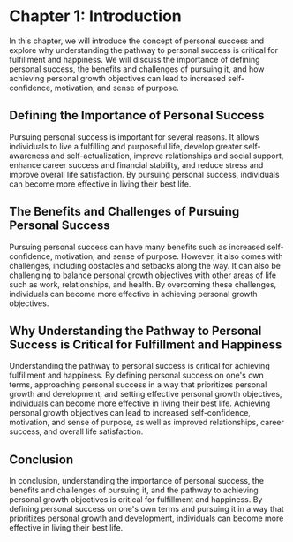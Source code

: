 Chapter 1: Introduction
=======================

In this chapter, we will introduce the concept of personal success and explore why understanding the pathway to personal success is critical for fulfillment and happiness. We will discuss the importance of defining personal success, the benefits and challenges of pursuing it, and how achieving personal growth objectives can lead to increased self-confidence, motivation, and sense of purpose.

Defining the Importance of Personal Success
-------------------------------------------

Pursuing personal success is important for several reasons. It allows individuals to live a fulfilling and purposeful life, develop greater self-awareness and self-actualization, improve relationships and social support, enhance career success and financial stability, and reduce stress and improve overall life satisfaction. By pursuing personal success, individuals can become more effective in living their best life.

The Benefits and Challenges of Pursuing Personal Success
--------------------------------------------------------

Pursuing personal success can have many benefits such as increased self-confidence, motivation, and sense of purpose. However, it also comes with challenges, including obstacles and setbacks along the way. It can also be challenging to balance personal growth objectives with other areas of life such as work, relationships, and health. By overcoming these challenges, individuals can become more effective in achieving personal growth objectives.

Why Understanding the Pathway to Personal Success is Critical for Fulfillment and Happiness
-------------------------------------------------------------------------------------------

Understanding the pathway to personal success is critical for achieving fulfillment and happiness. By defining personal success on one's own terms, approaching personal success in a way that prioritizes personal growth and development, and setting effective personal growth objectives, individuals can become more effective in living their best life. Achieving personal growth objectives can lead to increased self-confidence, motivation, and sense of purpose, as well as improved relationships, career success, and overall life satisfaction.

Conclusion
----------

In conclusion, understanding the importance of personal success, the benefits and challenges of pursuing it, and the pathway to achieving personal growth objectives is critical for fulfillment and happiness. By defining personal success on one's own terms and pursuing it in a way that prioritizes personal growth and development, individuals can become more effective in living their best life.
